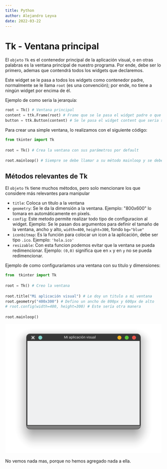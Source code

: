 ```yaml
---
title: Python
author: Alejandro Leyva
date: 2022-03-22
---
```


# Tk - Ventana principal

El `objeto` `Tk` es el contenedor principal de la aplicación visual, o en otras palabras es la ventana principal de nuestro programa. Por ende, debe ser lo primero, ademas que contendrá todos los widgets que declaremos.

Este widget se le pasa a todos los widgets como contenedor padre, normalmente se le llama `root` (es una convención); por ende, no tiene a ningún widget por encima de él.

Ejemplo de como seria la jerarquía:

```python
root = Tk() # Ventana principal
content = ttk.Frame(root) # Frame que se le pasa el widget padre o que lo contendrá
button = ttk.Button(content) # Se le pasa el widget content que seria su padre del botón
```

Para crear una simple ventana, lo realizamos con el siguiente código:

```python
from tkinter import Tk

root = Tk() # Crea la ventana con sus parámetros por default

root.mainloop() # Siempre se debe llamar a su método mainloop y se debe colocar hasta el final, hace que la ventana se mantenga en ejecución, hasta que el usuario cierre la ventana
``` 
## Métodos relevantes de Tk

El `objeto` `Tk` tiene muchos métodos, pero solo mencionare los que considere más relevantes para manipular

- `title`: Coloca un titulo a la ventana
- `geometry`: Se le da la dimensión a la ventana. Ejemplo: "800x600" lo tomara en automáticamente en pixels.
- `config`: Este metodo permite realizar todo tipo de configuracion al widget. Ejemplo: Se le pasan dos argumentos para definir el tamaño de la ventana, ancho y alto, `width=400`, `height=300`, fondo `bg="blue"`
- `iconbitmap`: Es la función para colocar un icon a la aplicación, debe ser tipo `.ico`. Ejemplo: `'hola.ico'`
- `resizable`: Con esta funcion podemos evitar que la ventana se pueda redimencionar. Ejemplo: `(0,0)` significa que en `x` y en `y` no se pueda redimencionar.

Ejemplo de como configuraríamos una ventana con su titulo y dimensiones:

```python
from  tkinter import Tk

root = Tk() # Creo la ventana

root.title("Mi aplicación visual") # Le doy un titulo a mi ventana
root.geometry("400x300") # Defino un ancho de 800px y 600px de alto
# root.config(width=400, height=300) # Este sería otra manera

root.mainloop()
```
![ventana](img/root.png)

No vemos nada mas, porque no hemos agregado nada a ella.